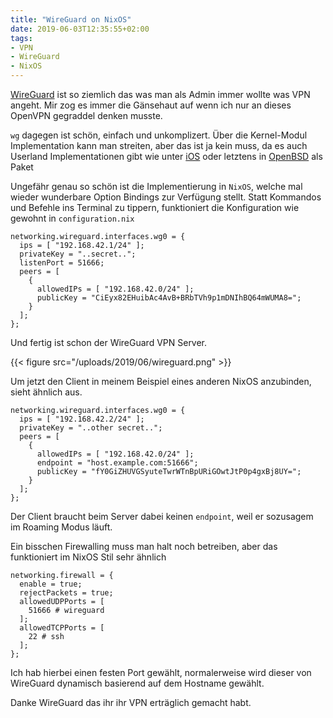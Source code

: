 ```yaml
---
title: "WireGuard on NixOS"
date: 2019-06-03T12:35:55+02:00
tags:
- VPN
- WireGuard
- NixOS
---
```


[WireGuard](https://www.wireguard.com/) ist so ziemlich das was man als Admin immer wollte was VPN angeht.
Mir zog es immer die Gänsehaut auf wenn ich nur an dieses OpenVPN gegraddel
denken musste.

`wg` dagegen ist schön, einfach und unkomplizert. Über die Kernel-Modul
Implementation kann man streiten, aber das ist ja kein muss, da es auch
Userland Implementationen gibt wie unter
[iOS](https://www.wireguard.com/install/) oder letztens in
[OpenBSD](https://blog.jasper.la/wireguard-on-openbsd.html) als Paket

Ungefähr genau so schön ist die Implementierung in `NixOS`, welche mal wieder
wunderbare Option Bindings zur Verfügung stellt. Statt Kommandos und Befehle
ins Terminal zu tippern, funktioniert die Konfiguration wie gewohnt in
`configuration.nix`

```
networking.wireguard.interfaces.wg0 = {
  ips = [ "192.168.42.1/24" ];
  privateKey = "..secret..";
  listenPort = 51666;
  peers = [
    {
      allowedIPs = [ "192.168.42.0/24" ];
      publicKey = "CiEyx82EHuibAc4AvB+BRbTVh9p1mDNIhBQ64mWUMA8=";
    }
  ];
};
```

Und fertig ist schon der WireGuard VPN Server.

{{< figure src="/uploads/2019/06/wireguard.png" >}}

Um jetzt den Client in meinem Beispiel eines anderen NixOS anzubinden, sieht
ähnlich aus.

```
networking.wireguard.interfaces.wg0 = {
  ips = [ "192.168.42.2/24" ];
  privateKey = "..other secret..";
  peers = [
    {
      allowedIPs = [ "192.168.42.0/24" ];
      endpoint = "host.example.com:51666";
      publicKey = "fY0GiZHUVGSyuteTwrWTnBpURiGOwtJtP0p4gxBj8UY=";
    }
  ];
};
```

Der Client braucht beim Server dabei keinen `endpoint`, weil er sozusagem im
Roaming Modus läuft.

Ein bisschen Firewalling muss man halt noch betreiben, aber das funktioniert
im NixOS Stil sehr ähnlich

```
networking.firewall = {
  enable = true;
  rejectPackets = true;
  allowedUDPPorts = [
    51666 # wireguard
  ];
  allowedTCPPorts = [
    22 # ssh
  ];
};
```

Ich hab hierbei einen festen Port gewählt, normalerweise wird dieser von
WireGuard dynamisch basierend auf dem Hostname gewählt.

Danke WireGuard das ihr ihr VPN erträglich gemacht habt.
